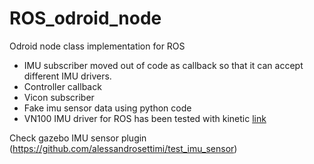 # ROS_odroid_node
Odroid node class implementation for ROS

- IMU subscriber moved out of code as callback so that it can accept different IMU drivers.
- Controller callback
- Vicon subscriber
- Fake imu sensor data using python code
- VN100 IMU driver for ROS has been tested with kinetic [link](https://github.com/KumarRobotics/imu_vn_100)

Check gazebo IMU sensor plugin (https://github.com/alessandrosettimi/test_imu_sensor)
